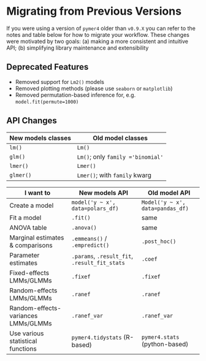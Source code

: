 # Migrating from Previous Versions

If you were using a version of `pymer4` older than `v0.9.X` you can refer to the notes and table below for how to migrate your workflow. These changes were motivated by two goals: (a) making a more consistent and intuitive API; (b) simplifying library maintenance and extensibility

## Deprecated Features

- Removed support for `Lm2()` models
- Removed plotting methods (please use `seaborn` or `matplotlib`)
- Removed permutation-based inference for, e.g. `model.fit(permute=1000)`

## API Changes

| New models classes | Old model classes |
|---------|---------|
| `lm()`  | `Lm()` |
| `glm()`  | `Lm()`; only `family ='binomial'`|
| `lmer()`  | `Lmer()` |
| `glmer()`  | `Lmer()`; with `family` kwarg |


| I want to | New models API | Old model API |
|-------|---------|---------|
| Create a model | `model('y ~ x', data=polars_df)` | `Model('y ~ x', data=pandas_df)` |
| Fit a model | `.fit()` | same | 
| ANOVA table | `.anova()` | same | 
| Marginal estimates & comparisons | `.emmeans()` / `.empredict()` | `.post_hoc()` | 
| Parameter estimates | `.params`, `.result_fit`, `.result_fit_stats` | `.coef` | 
| Fixed-effects LMMs/GLMMs | `.fixef` | `.fixef` | 
| Random-effects LMMs/GLMMs | `.ranef` | `.ranef` | 
| Random-effects-variances LMMs/GLMMs | `.ranef_var` | `.ranef_var` | 
| Use various statistical functions | `pymer4.tidystats` (R-based) | `pymer4.stats` (python-based) |
